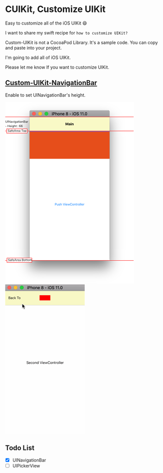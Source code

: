 # CUIKit, Customize UIKit

Easy to customize all of the iOS UIKit :smile:

I want to share my swift recipe for `how to customize UIKit?`

Custom-UIKit is not a CocoaPod Library. It's a sample code. You can copy and paste into your project.

I'm going to add all of iOS UIKit.

Please let me know If you want to customize UIKit.

## [Custom-UIKit-NavigationBar](https://github.com/ShawnBaek/Custom-UIKit-NavigationBar)

Enable to set UINavigationBar's height.

![Custom Height](./Images/Custom-UIKit-NavigationBar/navibar.png)
![Result](./Images/Custom-UIKit-NavigationBar/results.gif)



## Todo List

- [x] UINavigationBar
- [ ] UIPickerView
